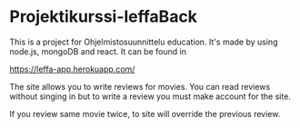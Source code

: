 # Projektikurssi-leffaBack

This is a project for Ohjelmistosuunnittelu education. It's made by using node.js, mongoDB and react. It can be found in 

https://leffa-app.herokuapp.com/


The site allows you to write reviews for movies. You can read reviews without singing in but to 
write a review you must make account for the site.

If you review same movie twice, to site will override the previous review.
